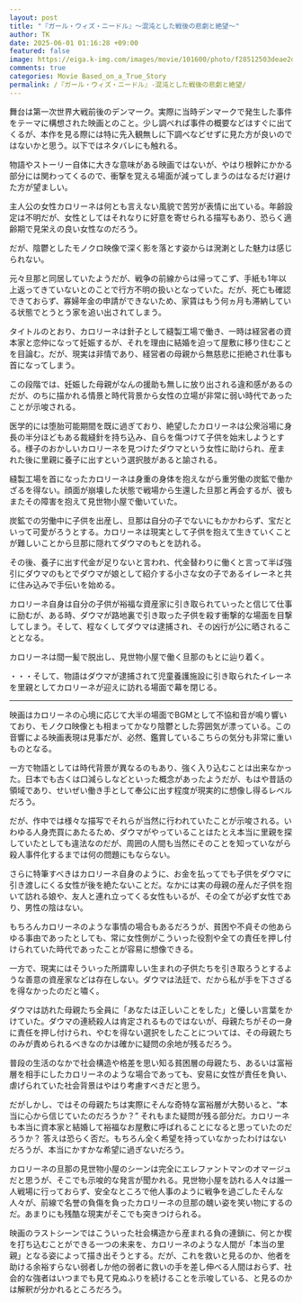 ```yaml
---
layout: post
title: "『ガール・ウィズ・ニードル』～混沌とした戦後の悲劇と絶望～"
author: TK
date: 2025-06-01 01:16:28 +09:00
featured: false
image: https://eiga.k-img.com/images/movie/101600/photo/f28512503deae2de.jpg?1744079839
comments: true
categories: Movie Based_on_a_True_Story
permalink: /『ガール・ウィズ・ニードル』-混沌とした戦後の悲劇と絶望/
---
```

舞台は第一次世界大戦前後のデンマーク。実際に当時デンマークで発生した事件をテーマに構想された映画とのこと。少し調べれば事件の概要などはすぐに出てくるが、本作を見る際には特に先入観無しに下調べなどせずに見た方が良いのではないかと思う。以下ではネタバレにも触れる。

物語やストーリー自体に大きな意味がある映画ではないが、やはり根幹にかかる部分には関わってくるので、衝撃を覚える場面が減ってしまうのはなるだけ避けた方が望ましい。

主人公の女性カロリーネは何とも言えない風貌で苦労が表情に出ている。年齢設定は不明だが、女性としてはそれなりに好意を寄せられる描写もあり、恐らく適齢期で見栄えの良い女性なのだろう。

だが、陰鬱としたモノクロ映像で深く影を落とす姿からは溌溂とした魅力は感じられない。

元々旦那と同居していたようだが、戦争の前線からは帰ってこず、手紙も1年以上返ってきていないとのことで行方不明の扱いとなっていた。だが、死亡も確認できておらず、寡婦年金の申請ができないため、家賃はもう何ヵ月も滞納している状態でとうとう家を追い出されてしまう。

タイトルのとおり、カロリーネは針子として縫製工場で働き、一時は経営者の資本家と恋仲になって妊娠するが、それを理由に結婚を迫って屋敷に移り住むことを目論む。だが、現実は非情であり、経営者の母親から無慈悲に拒絶され仕事も首になってしまう。

この段階では、妊娠した母親がなんの援助も無しに放り出される違和感があるのだが、のちに描かれる情景と時代背景から女性の立場が非常に弱い時代であったことが示唆される。

医学的には堕胎可能期間を既に過ぎており、絶望したカロリーネは公衆浴場に身長の半分ほどもある裁縫針を持ち込み、自らを傷つけて子供を始末しようとする。様子のおかしいカロリーネを見つけたダウマという女性に助けられ、産まれた後に里親に養子に出すという選択肢があると諭される。

縫製工場を首になったカロリーネは身重の身体を抱えながら重労働の炭鉱で働かざるを得ない。顔面が崩壊した状態で戦場から生還した旦那と再会するが、彼もまたその障害を抱えて見世物小屋で働いていた。

炭鉱での労働中に子供を出産し、旦那は自分の子でないにもかかわらず、宝だといって可愛がろうとする。カロリーネは現実として子供を抱えて生きていくことが難しいことから旦那に隠れてダウマのもとを訪れる。

その後、養子に出す代金が足りないと言われ、代金替わりに働くと言って半ば強引にダウマのもとでダウマが娘として紹介する小さな女の子であるイレーネと共に住み込みで手伝いを始める。

カロリーネ自身は自分の子供が裕福な資産家に引き取られていったと信じて仕事に励むが、ある時、ダウマが路地裏で引き取った子供を殺す衝撃的な場面を目撃してしまう。そして、程なくしてダウマは逮捕され、その凶行が公に晒されることとなる。

カロリーネは間一髪で脱出し、見世物小屋で働く旦那のもとに辿り着く。

・・・そして、物語はダウマが逮捕されて児童養護施設に引き取られたイレーネを里親としてカロリーネが迎えに訪れる場面で幕を閉じる。

***

映画はカロリーネの心境に応じて大半の場面でBGMとして不協和音が鳴り響いており、モノクロ映像とも相まってかなり陰鬱とした雰囲気が漂っている。この音響による映画表現は見事だが、必然、鑑賞しているこちらの気分も非常に重いものとなる。

一方で物語としては時代背景が異なるのもあり、強く入り込むことは出来なかった。日本でも古くは口減らしなどといった概念があったようだが、もはや昔話の領域であり、せいぜい働き手として奉公に出す程度が現実的に想像し得るレベルだろう。

だが、作中では様々な描写でそれらが当然に行われていたことが示唆される。いわゆる人身売買にあたるため、ダウマがやっていることはたとえ本当に里親を探していたとしても違法なのだが、周囲の人間も当然にそのことを知っていながら殺人事件化するまでは何の問題にもならない。

さらに特筆すべきはカロリーネ自身のように、お金を払ってでも子供をダウマに引き渡しにくる女性が後を絶たないことだ。なかには実の母親の産んだ子供を抱いて訪れる娘や、友人と連れ立ってくる女性もいるが、その全てが必ず女性であり、男性の陰はない。

もちろんカロリーネのような事情の場合もあるだろうが、貧困や不貞その他あらゆる事由であったとしても、常に女性側がこういった役割や全ての責任を押し付けられていた時代であったことが容易に想像できる。

一方で、現実にはそういった所謂卑しい生まれの子供たちを引き取ろうとするような善意の資産家などは存在しない。ダウマは法廷で、だから私が手を下さざるを得なかったのだと嘯く。

ダウマは訪れた母親たち全員に「あなたは正しいことをした」と優しい言葉をかけていた。ダウマの連続殺人は肯定されるものではないが、母親たちがその一身に責任を押し付けられ、やむを得ない選択をしたことについては、その母親たちのみが責められるべきなのかは確かに疑問の余地が残るだろう。

普段の生活のなかで社会構造や格差を思い知る貧困層の母親たち、あるいは富裕層を相手にしたカロリーネのような場合であっても、安易に女性が責任を負い、虐げられていた社会背景はやはり考慮すべきだと思う。

だがしかし、ではその母親たちは実際にそんな奇特な富裕層が大勢いると、“本当に心から信じていたのだろうか？”
それもまた疑問が残る部分だ。カロリーネも本当に資本家と結婚して裕福なお屋敷に呼ばれることになると思っていたのだろうか？
答えは恐らく否だ。もちろん全く希望を持っていなかったわけはないだろうが、本当にかすかな希望に過ぎないだろう。

カロリーネの旦那の見世物小屋のシーンは完全にエレファントマンのオマージュだと思うが、そこでも示唆的な発言が聞かれる。見世物小屋を訪れる人々は誰一人戦場に行っておらず、安全なところで他人事のように戦争を過ごしたそんな人々が、前線で名誉の負傷を負ったカロリーネの旦那の醜い姿を笑い物にするのだ。あまりにも残酷な現実がそこでも突きつけられる。

映画のラストシーンではこういった社会構造から産まれる負の連鎖に、何とか楔を打ち込むことができる一つの未来を、カロリーネのような人間が「本当の里親」となる姿によって描き出そうとする。だが、これを救いと見るのか、他者を助ける余裕すらない弱者しか他の弱者に救いの手を差し伸べる人間はおらず、社会的な強者はいつまでも見て見ぬふりを続けることを示唆している、と見るのかは解釈が分かれるところだろう。

